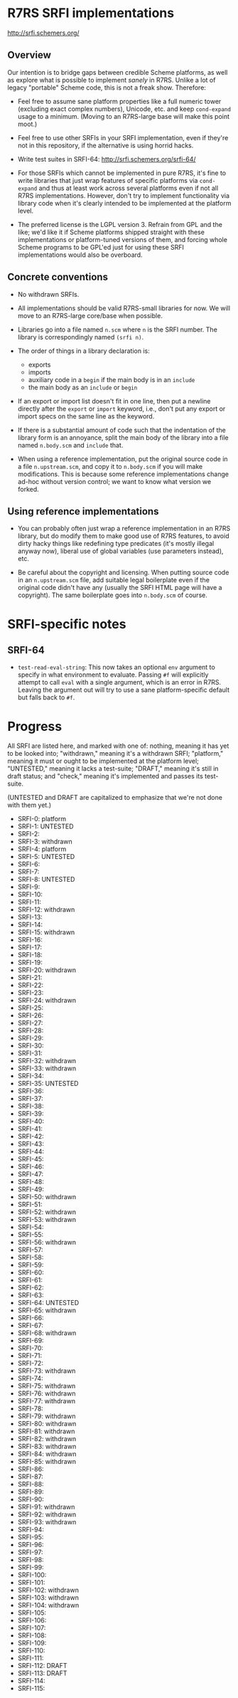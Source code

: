 R7RS SRFI implementations
=========================

<http://srfi.schemers.org/>

Overview
--------

Our intention is to bridge gaps between credible Scheme platforms, as
well as explore what is possible to implement *sanely* in R7RS.
Unlike a lot of legacy "portable" Scheme code, this is not a freak
show.  Therefore:

- Feel free to assume sane platform properties like a full numeric
  tower (excluding exact complex numbers), Unicode, etc. and keep
  `cond-expand` usage to a minimum.  (Moving to an R7RS-large base
  will make this point moot.)

- Feel free to use other SRFIs in your SRFI implementation, even if
  they're not in this repository, if the alternative is using horrid
  hacks.

- Write test suites in SRFI-64: <http://srfi.schemers.org/srfi-64/>

- For those SRFIs which cannot be implemented in pure R7RS, it's fine
  to write libraries that just wrap features of specific platforms via
  `cond-expand` and thus at least work across several platforms even
  if not all R7RS implementations.  However, don't try to implement
  functionality via library code when it's clearly intended to be
  implemented at the platform level.

- The preferred license is the LGPL version 3.  Refrain from GPL and
  the like; we'd like it if Scheme platforms shipped straight with
  these implementations or platform-tuned versions of them, and
  forcing whole Scheme programs to be GPL'ed just for using these SRFI
  implementations would also be overboard.

Concrete conventions
--------------------

- No withdrawn SRFIs.

- All implementations should be valid R7RS-small libraries for now.
  We will move to an R7RS-large core/base when possible.

- Libraries go into a file named `n.scm` where `n` is the SRFI number.
  The library is correspondingly named `(srfi n)`.

- The order of things in a library declaration is:

  - exports
  - imports
  - auxiliary code in a `begin` if the main body is in an `include`
  - the main body as an `include` or `begin`

- If an export or import list doesn't fit in one line, then put a
  newline directly after the `export` or `import` keyword, i.e., don't
  put any export or import specs on the same line as the keyword.

- If there is a substantial amount of code such that the indentation
  of the library form is an annoyance, split the main body of the
  library into a file named `n.body.scm` and `include` that.

- When using a reference implementation, put the original source code
  in a file `n.upstream.scm`, and copy it to `n.body.scm` if you will
  make modifications.  This is because some reference implementations
  change ad-hoc without version control; we want to know what version
  we forked.

Using reference implementations
-------------------------------

- You can probably often just wrap a reference implementation in an
  R7RS library, but do modify them to make good use of R7RS features,
  to avoid dirty hacky things like redefining type predicates (it's
  mostly illegal anyway now), liberal use of global variables (use
  parameters instead), etc.

- Be careful about the copyright and licensing.  When putting source
  code in an `n.upstream.scm` file, add suitable legal boilerplate
  even if the original code didn't have any (usually the SRFI HTML
  page will have a copyright).  The same boilerplate goes into
  `n.body.scm` of course.

SRFI-specific notes
===================

SRFI-64
-------

- `test-read-eval-string`: This now takes an optional `env` argument
  to specify in what environment to evaluate.  Passing `#f` will
  explicitly attempt to call `eval` with a single argument, which is
  an error in R7RS.  Leaving the argument out will try to use a sane
  platform-specific default but falls back to `#f`.

Progress
========

All SRFI are listed here, and marked with one of: nothing, meaning it
has yet to be looked into; "withdrawn," meaning it's a withdrawn SRFI;
"platform," meaning it must or ought to be implemented at the platform
level; "UNTESTED," meaning it lacks a test-suite; "DRAFT," meaning
it's still in draft status; and "check," meaning it's implemented and
passes its test-suite.

(UNTESTED and DRAFT are capitalized to emphasize that we're not done
with them yet.)

- SRFI-0: platform
- SRFI-1: UNTESTED
- SRFI-2:
- SRFI-3: withdrawn
- SRFI-4: platform
- SRFI-5: UNTESTED
- SRFI-6:
- SRFI-7:
- SRFI-8: UNTESTED
- SRFI-9:
- SRFI-10:
- SRFI-11:
- SRFI-12: withdrawn
- SRFI-13:
- SRFI-14:
- SRFI-15: withdrawn
- SRFI-16:
- SRFI-17:
- SRFI-18:
- SRFI-19:
- SRFI-20: withdrawn
- SRFI-21:
- SRFI-22:
- SRFI-23:
- SRFI-24: withdrawn
- SRFI-25:
- SRFI-26:
- SRFI-27:
- SRFI-28:
- SRFI-29:
- SRFI-30:
- SRFI-31:
- SRFI-32: withdrawn
- SRFI-33: withdrawn
- SRFI-34:
- SRFI-35: UNTESTED
- SRFI-36:
- SRFI-37:
- SRFI-38:
- SRFI-39:
- SRFI-40:
- SRFI-41:
- SRFI-42:
- SRFI-43:
- SRFI-44:
- SRFI-45:
- SRFI-46:
- SRFI-47:
- SRFI-48:
- SRFI-49:
- SRFI-50: withdrawn
- SRFI-51:
- SRFI-52: withdrawn
- SRFI-53: withdrawn
- SRFI-54:
- SRFI-55:
- SRFI-56: withdrawn
- SRFI-57:
- SRFI-58:
- SRFI-59:
- SRFI-60:
- SRFI-61:
- SRFI-62:
- SRFI-63:
- SRFI-64: UNTESTED
- SRFI-65: withdrawn
- SRFI-66:
- SRFI-67:
- SRFI-68: withdrawn
- SRFI-69:
- SRFI-70:
- SRFI-71:
- SRFI-72:
- SRFI-73: withdrawn
- SRFI-74:
- SRFI-75: withdrawn
- SRFI-76: withdrawn
- SRFI-77: withdrawn
- SRFI-78:
- SRFI-79: withdrawn
- SRFI-80: withdrawn
- SRFI-81: withdrawn
- SRFI-82: withdrawn
- SRFI-83: withdrawn
- SRFI-84: withdrawn
- SRFI-85: withdrawn
- SRFI-86:
- SRFI-87:
- SRFI-88:
- SRFI-89:
- SRFI-90:
- SRFI-91: withdrawn
- SRFI-92: withdrawn
- SRFI-93: withdrawn
- SRFI-94:
- SRFI-95:
- SRFI-96:
- SRFI-97:
- SRFI-98:
- SRFI-99:
- SRFI-100:
- SRFI-101:
- SRFI-102: withdrawn
- SRFI-103: withdrawn
- SRFI-104: withdrawn
- SRFI-105:
- SRFI-106:
- SRFI-107:
- SRFI-108:
- SRFI-109:
- SRFI-110:
- SRFI-111:
- SRFI-112: DRAFT
- SRFI-113: DRAFT
- SRFI-114:
- SRFI-115:
